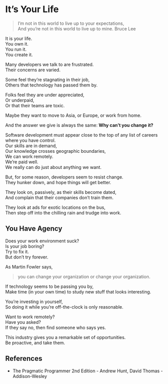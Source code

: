 # It’s Your Life

> I’m not in this world to live up to your expectations,  
> And you’re not in this world to live up to mine.
> Bruce Lee

It is your life.  
You own it.  
You run it.  
You create it.

Many developers we talk to are frustrated.  
Their concerns are varied.

Some feel they’re stagnating in their job,  
Others that technology has passed them by.

Folks feel they are under appreciated,  
Or underpaid,  
Or that their teams are toxic.

Maybe they want to move to Asia, or Europe, or work from home.

And the answer we give is always the same:
**Why can’t you change it?**

Software development must appear close to the top of any list of careers where you have control.  
Our skills are in demand,  
Our knowledge crosses geographic boundaries,  
We can work remotely.  
We’re paid well.  
We really can do just about anything we want.

But, for some reason, developers seem to resist change.  
They hunker down, and hope things will get better.

They look on, passively, as their skills become dated,  
And complain that their companies don’t train them.

They look at ads for exotic locations on the bus,  
Then step off into the chilling rain and trudge into work.

## You Have Agency

Does your work environment suck?  
Is your job boring?  
Try to fix it.  
But don’t try forever.

As Martin Fowler says,

> you can change your organization or change your organization.

If technology seems to be passing you by,  
Make time (in your own time) to study new stuff that looks interesting.

You’re investing in yourself,  
So doing it while you’re off-the-clock is only reasonable.

Want to work remotely?  
Have you asked?  
If they say no, then find someone who says yes.

This industry gives you a remarkable set of opportunities.  
Be proactive, and take them.

## References

- The Pragmatic Programmer 2nd Edition - Andrew Hunt, David Thomas - Addison-Wesley
